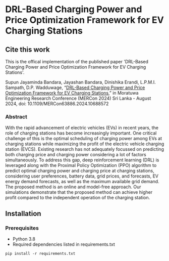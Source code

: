 # DRL-Based Charging Power and Price Optimization Framework for EV Charging Stations

## Cite this work
This is the offical implementation of the published paper 'DRL-Based Charging Power and Price Optimization Framework for EV Charging Stations'.

Supun Jayaminda Bandara, Jayashan Bandara, Dinishika Erandi, L.P.M.I. Sampath, D.P. Wadduwage, “[DRL-Based Charging Power and Price Optimization Framework for EV Charging Stations](https://ieeexplore.ieee.org/document/10688572),” in Moratuwa Engineering Research Conference (MERCon 2024) Sri Lanka - August 2024, doi: 10.1109/MERCon63886.2024.10688572

### Abstract
With the rapid advancement of electric vehicles (EVs) in recent years, the role of charging stations has become increasingly important. One critical challenge of this is the optimal scheduling of charging power among EVs at charging stations while maximizing the profit of the electric vehicle charging station (EVCS). Existing research has not adequately focussed on predicting both charging price and charging power considering a lot of factors simultaneously. To address this gap, deep reinforcement learning (DRL) is leveraged along with the Proximal Policy Optimization (PPO) algorithm to predict optimal charging power and charging price at charging stations, considering user preferences, battery data, grid prices, and forecasts, EV energy demand forecasts, as well as the maximum available grid demand. The proposed method is an online and model-free approach. Our simulations demonstrate that the proposed method can achieve higher profit compared to the independent operation of the charging station.


## Installation

### Prerequisites

- Python 3.8
- Required dependencies listed in requirements.txt
```
pip install -r requirements.txt
```
